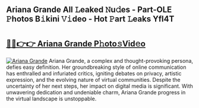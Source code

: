 ## Ariana Grande All 𝙻eaked 𝙽u𝚍es - Part-OLE 𝙿hotos B𝚒kini 𝚅𝚒deo - Hot 𝙿art 𝙻eaks YfI4T

# <h2><a href="http://ld0anu6.urlbe.top/?page=Ariana+Grande">🔗🔗👉👉 Ariana Grande P𝚑oto𝚜Vid𝚎o</a></h2>

[![Ariana Grande](https://i.imgur.com/eBuTRDB.gif)](http://ld0anu6.urlbe.top/?page=Ariana+Grande)
Ariana Grande, a complex and thought-provoking persona, defies easy definition. Her groundbreaking style of online communication has enthralled and infuriated critics, igniting debates on privacy, artistic expression, and the evolving nature of virtual communities. Despite the uncertainty of her next steps, her impact on digital media is significant. With unwavering dedication and undeniable charm, Ariana Grande progress in the virtual landscape is unstoppable.
